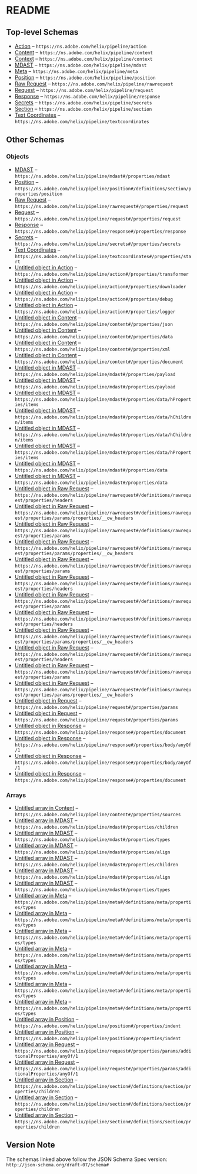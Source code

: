 # README

## Top-level Schemas

-   [Action](./action.md "Tracks the OpenWhisk action invocation") – `https://ns.adobe.com/helix/pipeline/action`
-   [Content](./content.md "The content as retrieved from the repository and enriched in the pipeline") – `https://ns.adobe.com/helix/pipeline/content`
-   [Context](./context.md "The context thingie") – `https://ns.adobe.com/helix/pipeline/context`
-   [MDAST](./mdast.md "A node in the Markdown AST") – `https://ns.adobe.com/helix/pipeline/mdast`
-   [Meta](./meta.md "Content and Section Metadata Properties") – `https://ns.adobe.com/helix/pipeline/meta`
-   [Position](./position.md "Marks the position of an AST node in the original text flow") – `https://ns.adobe.com/helix/pipeline/position`
-   [Raw Request](./rawrequest.md "The Request Object used for Invoking OpenWhisk") – `https://ns.adobe.com/helix/pipeline/rawrequest`
-   [Request](./request.md "The HTTP Request") – `https://ns.adobe.com/helix/pipeline/request`
-   [Response](./response.md "The HTTP response object") – `https://ns.adobe.com/helix/pipeline/response`
-   [Secrets](./secrets.md "Secrets passed into the pipeline such as API Keys or configuration settings") – `https://ns.adobe.com/helix/pipeline/secrets`
-   [Section](./section.md "A section in a markdown document") – `https://ns.adobe.com/helix/pipeline/section`
-   [Text Coordinates](./textcoordinates.md "A position in a text document") – `https://ns.adobe.com/helix/pipeline/textcoordinates`

## Other Schemas

### Objects

-   [MDAST](./content-properties-mdast.md "A node in the Markdown AST") – `https://ns.adobe.com/helix/pipeline/mdast#/properties/mdast`
-   [Position](./section-definitions-section-properties-position.md "Marks the position of an AST node in the original text flow") – `https://ns.adobe.com/helix/pipeline/position#/definitions/section/properties/position`
-   [Raw Request](./action-properties-raw-request.md "The Request Object used for Invoking OpenWhisk") – `https://ns.adobe.com/helix/pipeline/rawrequest#/properties/request`
-   [Request](./context-properties-request.md "The HTTP Request") – `https://ns.adobe.com/helix/pipeline/request#/properties/request`
-   [Response](./context-properties-response.md "The HTTP response object") – `https://ns.adobe.com/helix/pipeline/response#/properties/response`
-   [Secrets](./action-properties-secrets.md "Secrets passed into the pipeline such as API Keys or configuration settings") – `https://ns.adobe.com/helix/pipeline/secrets#/properties/secrets`
-   [Text Coordinates](./position-properties-text-coordinates.md "A position in a text document") – `https://ns.adobe.com/helix/pipeline/textcoordinates#/properties/start`
-   [Untitled object in Action](./action-properties-transformer.md "A VDOMTransformer instance") – `https://ns.adobe.com/helix/pipeline/action#/properties/transformer`
-   [Untitled object in Action](./action-properties-downloader.md "A Downloader instance") – `https://ns.adobe.com/helix/pipeline/action#/properties/downloader`
-   [Untitled object in Action](./action-properties-debug.md "Internal information related to debugging") – `https://ns.adobe.com/helix/pipeline/action#/properties/debug`
-   [Untitled object in Action](./action-properties-logger.md "A helix-log SimpleInterface logger instance") – `https://ns.adobe.com/helix/pipeline/action#/properties/logger`
-   [Untitled object in Content](./content-properties-json.md "The JSON object to emit") – `https://ns.adobe.com/helix/pipeline/content#/properties/json`
-   [Untitled object in Content](./content-properties-data.md "Custom object that can hold any user defined data") – `https://ns.adobe.com/helix/pipeline/content#/properties/data`
-   [Untitled object in Content](./content-properties-xml.md "The XML object to emit") – `https://ns.adobe.com/helix/pipeline/content#/properties/xml`
-   [Untitled object in Content](./content-properties-document.md "The DOM-compatible representation of the document's inner HTML") – `https://ns.adobe.com/helix/pipeline/content#/properties/document`
-   [Untitled object in MDAST](./mdast-properties-payload.md "The payload of a frontmatter/yaml block") – `https://ns.adobe.com/helix/pipeline/mdast#/properties/payload`
-   [Untitled object in MDAST](./mdast-properties-payload.md "The payload of a frontmatter/yaml block") – `https://ns.adobe.com/helix/pipeline/mdast#/properties/payload`
-   [Untitled object in MDAST](./mdast-properties-data-hproperties-items.md) – `https://ns.adobe.com/helix/pipeline/mdast#/properties/data/hProperties/items`
-   [Untitled object in MDAST](./mdast-properties-data-hchildren-items.md) – `https://ns.adobe.com/helix/pipeline/mdast#/properties/data/hChildren/items`
-   [Untitled object in MDAST](./mdast-properties-data-hchildren-items.md) – `https://ns.adobe.com/helix/pipeline/mdast#/properties/data/hChildren/items`
-   [Untitled object in MDAST](./mdast-properties-data-hproperties-items.md) – `https://ns.adobe.com/helix/pipeline/mdast#/properties/data/hProperties/items`
-   [Untitled object in MDAST](./mdast-properties-data.md "data is guaranteed to never be specified by unist or specifications implementing unist") – `https://ns.adobe.com/helix/pipeline/mdast#/properties/data`
-   [Untitled object in MDAST](./mdast-properties-data.md "data is guaranteed to never be specified by unist or specifications implementing unist") – `https://ns.adobe.com/helix/pipeline/mdast#/properties/data`
-   [Untitled object in Raw Request](./rawrequest-definitions-rawrequest-properties-headers.md "The headers of the request made to OpenWhisk (or Simulator)") – `https://ns.adobe.com/helix/pipeline/rawrequest#/definitions/rawrequest/properties/headers`
-   [Untitled object in Raw Request](./rawrequest-definitions-rawrequest-properties-params-properties-__ow_headers.md "Deprecated: The original OpenWhisk request headers") – `https://ns.adobe.com/helix/pipeline/rawrequest#/definitions/rawrequest/properties/params/properties/__ow_headers`
-   [Untitled object in Raw Request](./rawrequest-definitions-rawrequest-properties-params.md "Parameters used to invoke the OpenWhisk action") – `https://ns.adobe.com/helix/pipeline/rawrequest#/definitions/rawrequest/properties/params`
-   [Untitled object in Raw Request](./rawrequest-definitions-rawrequest-properties-params-properties-__ow_headers.md "Deprecated: The original OpenWhisk request headers") – `https://ns.adobe.com/helix/pipeline/rawrequest#/definitions/rawrequest/properties/params/properties/__ow_headers`
-   [Untitled object in Raw Request](./rawrequest-definitions-rawrequest-properties-params.md "Parameters used to invoke the OpenWhisk action") – `https://ns.adobe.com/helix/pipeline/rawrequest#/definitions/rawrequest/properties/params`
-   [Untitled object in Raw Request](./rawrequest-definitions-rawrequest-properties-headers.md "The headers of the request made to OpenWhisk (or Simulator)") – `https://ns.adobe.com/helix/pipeline/rawrequest#/definitions/rawrequest/properties/headers`
-   [Untitled object in Raw Request](./rawrequest-definitions-rawrequest-properties-params.md "Parameters used to invoke the OpenWhisk action") – `https://ns.adobe.com/helix/pipeline/rawrequest#/definitions/rawrequest/properties/params`
-   [Untitled object in Raw Request](./rawrequest-definitions-rawrequest-properties-headers.md "The headers of the request made to OpenWhisk (or Simulator)") – `https://ns.adobe.com/helix/pipeline/rawrequest#/definitions/rawrequest/properties/headers`
-   [Untitled object in Raw Request](./rawrequest-definitions-rawrequest-properties-params-properties-__ow_headers.md "Deprecated: The original OpenWhisk request headers") – `https://ns.adobe.com/helix/pipeline/rawrequest#/definitions/rawrequest/properties/params/properties/__ow_headers`
-   [Untitled object in Raw Request](./rawrequest-definitions-rawrequest-properties-headers.md "The headers of the request made to OpenWhisk (or Simulator)") – `https://ns.adobe.com/helix/pipeline/rawrequest#/definitions/rawrequest/properties/headers`
-   [Untitled object in Raw Request](./rawrequest-definitions-rawrequest-properties-params.md "Parameters used to invoke the OpenWhisk action") – `https://ns.adobe.com/helix/pipeline/rawrequest#/definitions/rawrequest/properties/params`
-   [Untitled object in Raw Request](./rawrequest-definitions-rawrequest-properties-params-properties-__ow_headers.md "Deprecated: The original OpenWhisk request headers") – `https://ns.adobe.com/helix/pipeline/rawrequest#/definitions/rawrequest/properties/params/properties/__ow_headers`
-   [Untitled object in Request](./request-properties-params.md "The passed through (and filtered) URL parameters of the request") – `https://ns.adobe.com/helix/pipeline/request#/properties/params`
-   [Untitled object in Request](./request-properties-params.md "The passed through (and filtered) URL parameters of the request") – `https://ns.adobe.com/helix/pipeline/request#/properties/params`
-   [Untitled object in Response](./response-properties-document.md "The DOM-compatible representation of the response document") – `https://ns.adobe.com/helix/pipeline/response#/properties/document`
-   [Untitled object in Response](./response-properties-body-anyof-1.md "The JSON object to represent the body of the response") – `https://ns.adobe.com/helix/pipeline/response#/properties/body/anyOf/1`
-   [Untitled object in Response](./response-properties-body-anyof-1.md "The JSON object to represent the body of the response") – `https://ns.adobe.com/helix/pipeline/response#/properties/body/anyOf/1`
-   [Untitled object in Response](./response-properties-document.md "The DOM-compatible representation of the response document") – `https://ns.adobe.com/helix/pipeline/response#/properties/document`

### Arrays

-   [Untitled array in Content](./content-properties-sources.md "List of URIs that have been retrieved for this piece of content") – `https://ns.adobe.com/helix/pipeline/content#/properties/sources`
-   [Untitled array in MDAST](./mdast-properties-children.md) – `https://ns.adobe.com/helix/pipeline/mdast#/properties/children`
-   [Untitled array in MDAST](./mdast-properties-types.md "The inferred class names for the section") – `https://ns.adobe.com/helix/pipeline/mdast#/properties/types`
-   [Untitled array in MDAST](./mdast-properties-align.md "For tables, an align field can be present") – `https://ns.adobe.com/helix/pipeline/mdast#/properties/align`
-   [Untitled array in MDAST](./mdast-properties-children.md) – `https://ns.adobe.com/helix/pipeline/mdast#/properties/children`
-   [Untitled array in MDAST](./mdast-properties-align.md "For tables, an align field can be present") – `https://ns.adobe.com/helix/pipeline/mdast#/properties/align`
-   [Untitled array in MDAST](./mdast-properties-types.md "The inferred class names for the section") – `https://ns.adobe.com/helix/pipeline/mdast#/properties/types`
-   [Untitled array in Meta](./meta-definitions-meta-properties-types.md "The inferred class names for the section") – `https://ns.adobe.com/helix/pipeline/meta#/definitions/meta/properties/types`
-   [Untitled array in Meta](./meta-definitions-meta-properties-types.md "The inferred class names for the section") – `https://ns.adobe.com/helix/pipeline/meta#/definitions/meta/properties/types`
-   [Untitled array in Meta](./meta-definitions-meta-properties-types.md "The inferred class names for the section") – `https://ns.adobe.com/helix/pipeline/meta#/definitions/meta/properties/types`
-   [Untitled array in Meta](./meta-definitions-meta-properties-types.md "The inferred class names for the section") – `https://ns.adobe.com/helix/pipeline/meta#/definitions/meta/properties/types`
-   [Untitled array in Meta](./meta-definitions-meta-properties-types.md "The inferred class names for the section") – `https://ns.adobe.com/helix/pipeline/meta#/definitions/meta/properties/types`
-   [Untitled array in Meta](./meta-definitions-meta-properties-types.md "The inferred class names for the section") – `https://ns.adobe.com/helix/pipeline/meta#/definitions/meta/properties/types`
-   [Untitled array in Meta](./meta-definitions-meta-properties-types.md "The inferred class names for the section") – `https://ns.adobe.com/helix/pipeline/meta#/definitions/meta/properties/types`
-   [Untitled array in Position](./position-properties-indent.md) – `https://ns.adobe.com/helix/pipeline/position#/properties/indent`
-   [Untitled array in Position](./position-properties-indent.md) – `https://ns.adobe.com/helix/pipeline/position#/properties/indent`
-   [Untitled array in Request](./request-properties-params-additionalproperties-anyof-1.md) – `https://ns.adobe.com/helix/pipeline/request#/properties/params/additionalProperties/anyOf/1`
-   [Untitled array in Request](./request-properties-params-additionalproperties-anyof-1.md) – `https://ns.adobe.com/helix/pipeline/request#/properties/params/additionalProperties/anyOf/1`
-   [Untitled array in Section](./section-definitions-section-properties-children.md "The AST nodes making up the section") – `https://ns.adobe.com/helix/pipeline/section#/definitions/section/properties/children`
-   [Untitled array in Section](./section-definitions-section-properties-children.md "The AST nodes making up the section") – `https://ns.adobe.com/helix/pipeline/section#/definitions/section/properties/children`
-   [Untitled array in Section](./section-definitions-section-properties-children.md "The AST nodes making up the section") – `https://ns.adobe.com/helix/pipeline/section#/definitions/section/properties/children`

## Version Note

The schemas linked above follow the JSON Schema Spec version: `http://json-schema.org/draft-07/schema#`
